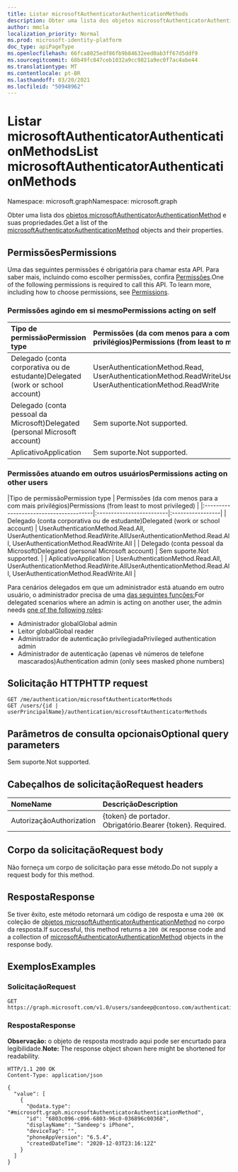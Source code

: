 ```yaml
---
title: Listar microsoftAuthenticatorAuthenticationMethods
description: Obter uma lista dos objetos microsoftAuthenticatorAuthenticationMethod e suas propriedades.
author: mmcla
localization_priority: Normal
ms.prod: microsoft-identity-platform
doc_type: apiPageType
ms.openlocfilehash: 66fca8025edf86fb9b84632eed0ab3ff67d5ddf9
ms.sourcegitcommit: 68b49fc847ceb1032a9cc9821a9ec0f7ac4abe44
ms.translationtype: MT
ms.contentlocale: pt-BR
ms.lasthandoff: 03/20/2021
ms.locfileid: "50948962"
---
```

# <a name="list-microsoftauthenticatorauthenticationmethods"></a><span data-ttu-id="9126a-103">Listar microsoftAuthenticatorAuthenticationMethods</span><span class="sxs-lookup"><span data-stu-id="9126a-103">List microsoftAuthenticatorAuthenticationMethods</span></span>
<span data-ttu-id="9126a-104">Namespace: microsoft.graph</span><span class="sxs-lookup"><span data-stu-id="9126a-104">Namespace: microsoft.graph</span></span>

<span data-ttu-id="9126a-105">Obter uma lista dos [objetos microsoftAuthenticatorAuthenticationMethod](../resources/microsoftauthenticatorauthenticationmethod.md) e suas propriedades.</span><span class="sxs-lookup"><span data-stu-id="9126a-105">Get a list of the [microsoftAuthenticatorAuthenticationMethod](../resources/microsoftauthenticatorauthenticationmethod.md) objects and their properties.</span></span>

## <a name="permissions"></a><span data-ttu-id="9126a-106">Permissões</span><span class="sxs-lookup"><span data-stu-id="9126a-106">Permissions</span></span>

<span data-ttu-id="9126a-p101">Uma das seguintes permissões é obrigatória para chamar esta API. Para saber mais, incluindo como escolher permissões, confira [Permissões](/graph/permissions-reference).</span><span class="sxs-lookup"><span data-stu-id="9126a-p101">One of the following permissions is required to call this API. To learn more, including how to choose permissions, see [Permissions](/graph/permissions-reference).</span></span>

### <a name="permissions-acting-on-self"></a><span data-ttu-id="9126a-109">Permissões agindo em si mesmo</span><span class="sxs-lookup"><span data-stu-id="9126a-109">Permissions acting on self</span></span>

|<span data-ttu-id="9126a-110">Tipo de permissão</span><span class="sxs-lookup"><span data-stu-id="9126a-110">Permission type</span></span>      | <span data-ttu-id="9126a-111">Permissões (da com menos para a com mais privilégios)</span><span class="sxs-lookup"><span data-stu-id="9126a-111">Permissions (from least to most privileged)</span></span>              |
|:---------------------------------------|:-------------------------|
| <span data-ttu-id="9126a-112">Delegado (conta corporativa ou de estudante)</span><span class="sxs-lookup"><span data-stu-id="9126a-112">Delegated (work or school account)</span></span>     | <span data-ttu-id="9126a-113">UserAuthenticationMethod.Read, UserAuthenticationMethod.ReadWrite</span><span class="sxs-lookup"><span data-stu-id="9126a-113">UserAuthenticationMethod.Read, UserAuthenticationMethod.ReadWrite</span></span> |
| <span data-ttu-id="9126a-114">Delegado (conta pessoal da Microsoft)</span><span class="sxs-lookup"><span data-stu-id="9126a-114">Delegated (personal Microsoft account)</span></span> | <span data-ttu-id="9126a-115">Sem suporte.</span><span class="sxs-lookup"><span data-stu-id="9126a-115">Not supported.</span></span> |
| <span data-ttu-id="9126a-116">Aplicativo</span><span class="sxs-lookup"><span data-stu-id="9126a-116">Application</span></span>                            | <span data-ttu-id="9126a-117">Sem suporte.</span><span class="sxs-lookup"><span data-stu-id="9126a-117">Not supported.</span></span> |

### <a name="permissions-acting-on-other-users"></a><span data-ttu-id="9126a-118">Permissões atuando em outros usuários</span><span class="sxs-lookup"><span data-stu-id="9126a-118">Permissions acting on other users</span></span>

|<span data-ttu-id="9126a-119">Tipo de permissão</span><span class="sxs-lookup"><span data-stu-id="9126a-119">Permission type</span></span>      | <span data-ttu-id="9126a-120">Permissões (da com menos para a com mais privilégios)</span><span class="sxs-lookup"><span data-stu-id="9126a-120">Permissions (from least to most privileged)</span></span>              |
|:---------------------------------------|:-------------------------|:-----------------|
| <span data-ttu-id="9126a-121">Delegado (conta corporativa ou de estudante)</span><span class="sxs-lookup"><span data-stu-id="9126a-121">Delegated (work or school account)</span></span>     | <span data-ttu-id="9126a-122">UserAuthenticationMethod.Read.All, UserAuthenticationMethod.ReadWrite.All</span><span class="sxs-lookup"><span data-stu-id="9126a-122">UserAuthenticationMethod.Read.All, UserAuthenticationMethod.ReadWrite.All</span></span> |
| <span data-ttu-id="9126a-123">Delegado (conta pessoal da Microsoft)</span><span class="sxs-lookup"><span data-stu-id="9126a-123">Delegated (personal Microsoft account)</span></span> | <span data-ttu-id="9126a-124">Sem suporte.</span><span class="sxs-lookup"><span data-stu-id="9126a-124">Not supported.</span></span> |
| <span data-ttu-id="9126a-125">Aplicativo</span><span class="sxs-lookup"><span data-stu-id="9126a-125">Application</span></span>                            | <span data-ttu-id="9126a-126">UserAuthenticationMethod.Read.All, UserAuthenticationMethod.ReadWrite.All</span><span class="sxs-lookup"><span data-stu-id="9126a-126">UserAuthenticationMethod.Read.All, UserAuthenticationMethod.ReadWrite.All</span></span> |

<span data-ttu-id="9126a-127">Para cenários delegados em que um administrador está atuando em outro usuário, o administrador precisa de uma [das seguintes funções:](/azure/active-directory/users-groups-roles/directory-assign-admin-roles#available-roles)</span><span class="sxs-lookup"><span data-stu-id="9126a-127">For delegated scenarios where an admin is acting on another user, the admin needs [one of the following roles](/azure/active-directory/users-groups-roles/directory-assign-admin-roles#available-roles):</span></span>
* <span data-ttu-id="9126a-128">Administrador global</span><span class="sxs-lookup"><span data-stu-id="9126a-128">Global admin</span></span>
* <span data-ttu-id="9126a-129">Leitor global</span><span class="sxs-lookup"><span data-stu-id="9126a-129">Global reader</span></span>
* <span data-ttu-id="9126a-130">Administrador de autenticação privilegiada</span><span class="sxs-lookup"><span data-stu-id="9126a-130">Privileged authentication admin</span></span>
* <span data-ttu-id="9126a-131">Administrador de autenticação (apenas vê números de telefone mascarados)</span><span class="sxs-lookup"><span data-stu-id="9126a-131">Authentication admin (only sees masked phone numbers)</span></span>

## <a name="http-request"></a><span data-ttu-id="9126a-132">Solicitação HTTP</span><span class="sxs-lookup"><span data-stu-id="9126a-132">HTTP request</span></span>

<!-- {
  "blockType": "ignored"
}
-->
``` http
GET /me/authentication/microsoftAuthenticatorMethods
GET /users/{id | userPrincipalName}/authentication/microsoftAuthenticatorMethods
```

## <a name="optional-query-parameters"></a><span data-ttu-id="9126a-133">Parâmetros de consulta opcionais</span><span class="sxs-lookup"><span data-stu-id="9126a-133">Optional query parameters</span></span>

<span data-ttu-id="9126a-134">Sem suporte.</span><span class="sxs-lookup"><span data-stu-id="9126a-134">Not supported.</span></span>

## <a name="request-headers"></a><span data-ttu-id="9126a-135">Cabeçalhos de solicitação</span><span class="sxs-lookup"><span data-stu-id="9126a-135">Request headers</span></span>

|<span data-ttu-id="9126a-136">Nome</span><span class="sxs-lookup"><span data-stu-id="9126a-136">Name</span></span>|<span data-ttu-id="9126a-137">Descrição</span><span class="sxs-lookup"><span data-stu-id="9126a-137">Description</span></span>|
|:---|:---|
|<span data-ttu-id="9126a-138">Autorização</span><span class="sxs-lookup"><span data-stu-id="9126a-138">Authorization</span></span>|<span data-ttu-id="9126a-p102">{token} de portador. Obrigatório.</span><span class="sxs-lookup"><span data-stu-id="9126a-p102">Bearer {token}. Required.</span></span>|

## <a name="request-body"></a><span data-ttu-id="9126a-141">Corpo da solicitação</span><span class="sxs-lookup"><span data-stu-id="9126a-141">Request body</span></span>

<span data-ttu-id="9126a-142">Não forneça um corpo de solicitação para esse método.</span><span class="sxs-lookup"><span data-stu-id="9126a-142">Do not supply a request body for this method.</span></span>

## <a name="response"></a><span data-ttu-id="9126a-143">Resposta</span><span class="sxs-lookup"><span data-stu-id="9126a-143">Response</span></span>

<span data-ttu-id="9126a-144">Se tiver êxito, este método retornará um código de resposta e uma `200 OK` coleção de [objetos microsoftAuthenticatorAuthenticationMethod](../resources/microsoftauthenticatorauthenticationmethod.md) no corpo da resposta.</span><span class="sxs-lookup"><span data-stu-id="9126a-144">If successful, this method returns a `200 OK` response code and a collection of [microsoftAuthenticatorAuthenticationMethod](../resources/microsoftauthenticatorauthenticationmethod.md) objects in the response body.</span></span>

## <a name="examples"></a><span data-ttu-id="9126a-145">Exemplos</span><span class="sxs-lookup"><span data-stu-id="9126a-145">Examples</span></span>

### <a name="request"></a><span data-ttu-id="9126a-146">Solicitação</span><span class="sxs-lookup"><span data-stu-id="9126a-146">Request</span></span>
<!-- {
  "blockType": "request",
  "name": "list_microsoftauthenticatorauthenticationmethod"
}
-->
``` http
GET https://graph.microsoft.com/v1.0/users/sandeep@contoso.com/authentication/microsoftAuthenticatorMethods
```


### <a name="response"></a><span data-ttu-id="9126a-147">Resposta</span><span class="sxs-lookup"><span data-stu-id="9126a-147">Response</span></span>
<span data-ttu-id="9126a-148">**Observação:** o objeto de resposta mostrado aqui pode ser encurtado para legibilidade.</span><span class="sxs-lookup"><span data-stu-id="9126a-148">**Note:** The response object shown here might be shortened for readability.</span></span>
<!-- {
  "blockType": "response",
  "truncated": true,
  "@odata.type": "Collection(microsoft.graph.microsoftAuthenticatorAuthenticationMethod)"
}
-->
``` http
HTTP/1.1 200 OK
Content-Type: application/json

{
  "value": [
    {
      "@odata.type": "#microsoft.graph.microsoftAuthenticatorAuthenticationMethod",
      "id": "6803c096-c096-6803-96c0-036896c00368",
      "displayName": "Sandeep's iPhone",
      "deviceTag": "",
      "phoneAppVersion": "6.5.4",
      "createdDateTime": "2020-12-03T23:16:12Z"
    }
  ]
}
```

